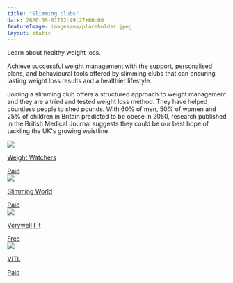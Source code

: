 ```yaml
---
title: "Slimming clubs"
date: 2020-09-01T12:49:27+06:00
featureImage: images/ma/placeholder.jpeg
layout: static
---
```


Learn about healthy weight loss.

Achieve successful weight management with the support, personalised plans, and behavioural tools offered by slimming clubs that can ensuring lasting weight loss results and a healthier lifestyle.

Joining a slimming club offers a structured approach to weight management and they are a tried and tested weight loss method. They have helped countless people to shed pounds. With 60% of men, 50% of women and 25% of children in Britain predicted to be obese in 2050, research published in the British Medical Journal suggests they could be our best hope of tackling the UK's growing waistline.

<a class="ma-link" href="https://www.weightwatchers.com/uk/"><div class="ma-card ma-card-Health"><div class="ma-icon"><img src ="/images/Icon-pound - health - opacity.svg"/></div><div class="ma-name"><p>Weight Watchers</p></div><div class="ma-paid-text"><span>Paid</span></div></div></a><a class="ma-link" href="https://www.slimmingworld.co.uk/"><div class="ma-card ma-card-Health"><div class="ma-icon"><img src ="/images/Icon-pound - health - opacity.svg"/></div><div class="ma-name"><p>Slimming World</p></div><div class="ma-paid-text"><span>Paid</span></div></div></a><a class="ma-link" href="https://www.verywellfit.com/im-over-40-and-i-cant-lose-weight-1230893"><div class="ma-card ma-card-Health"><div class="ma-icon"><img src ="/images/Icon-check - health - opacity.svg"/></div><div class="ma-name"><p>Verywell Fit</p></div><div class="ma-paid-text"><span>Free </span></div></div></a><a class="ma-link" href="https://www.awin1.com/cread.php?awinmid=6724&awinaffid=1198638&ued=https%3A%2F%2Fvitl.com%2F"><div class="ma-card ma-card-Health"><div class="ma-icon"><img src ="/images/Icon-pound - health - opacity.svg"/></div><div class="ma-name"><p>VITL</p></div><div class="ma-paid-text"><span>Paid</span></div></div></a>  

<br/><br/>






